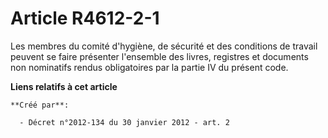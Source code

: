 # Article R4612-2-1

Les membres du comité d'hygiène, de sécurité et des conditions de travail peuvent se faire présenter l'ensemble des livres,
registres et documents non nominatifs rendus obligatoires par la partie IV du présent code.

**Liens relatifs à cet article**

	**Créé par**:

	  - Décret n°2012-134 du 30 janvier 2012 - art. 2
